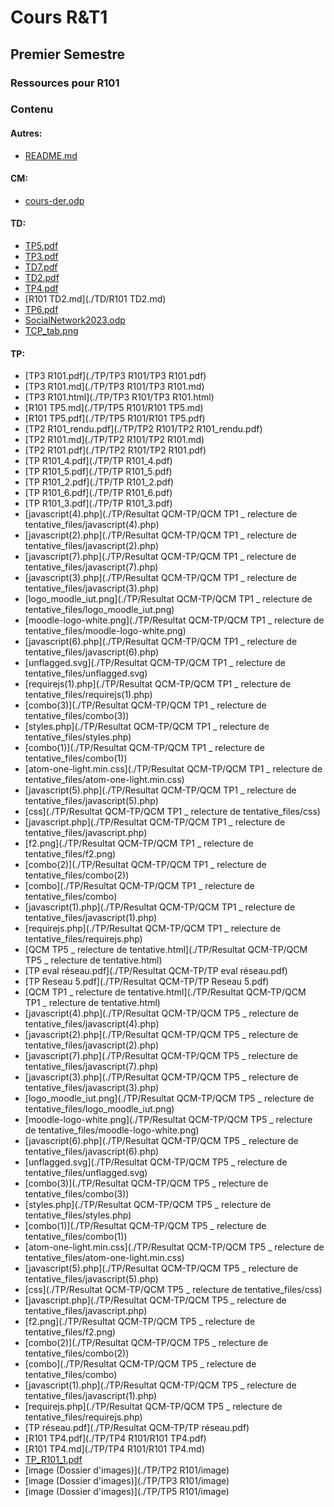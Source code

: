 # Cours R&T1
## Premier Semestre
### Ressources pour R101
### Contenu

#### Autres:
- [README.md](./README.md)

#### CM:
- [cours-der.odp](./CM/cours-der.odp)

#### TD:
- [TP5.pdf](./TD/TP5.pdf)
- [TP3.pdf](./TD/TP3.pdf)
- [TD7.pdf](./TD/TD7.pdf)
- [TD2.pdf](./TD/TD2.pdf)
- [TP4.pdf](./TD/TP4.pdf)
- [R101 TD2.md](./TD/R101 TD2.md)
- [TP6.pdf](./TD/TP6.pdf)
- [SocialNetwork2023.odp](./TD/SocialNetwork2023.odp)
- [TCP_tab.png](./TD/TCP_tab.png)

#### TP:
- [TP3 R101.pdf](./TP/TP3 R101/TP3 R101.pdf)
- [TP3 R101.md](./TP/TP3 R101/TP3 R101.md)
- [TP3 R101.html](./TP/TP3 R101/TP3 R101.html)
- [R101 TP5.md](./TP/TP5 R101/R101 TP5.md)
- [R101 TP5.pdf](./TP/TP5 R101/R101 TP5.pdf)
- [TP2 R101_rendu.pdf](./TP/TP2 R101/TP2 R101_rendu.pdf)
- [TP2 R101.md](./TP/TP2 R101/TP2 R101.md)
- [TP2 R101.pdf](./TP/TP2 R101/TP2 R101.pdf)
- [TP R101_4.pdf](./TP/TP R101_4.pdf)
- [TP R101_5.pdf](./TP/TP R101_5.pdf)
- [TP R101_2.pdf](./TP/TP R101_2.pdf)
- [TP R101_6.pdf](./TP/TP R101_6.pdf)
- [TP R101_3.pdf](./TP/TP R101_3.pdf)
- [javascript(4).php](./TP/Resultat QCM-TP/QCM TP1 _ relecture de tentative_files/javascript(4).php)
- [javascript(2).php](./TP/Resultat QCM-TP/QCM TP1 _ relecture de tentative_files/javascript(2).php)
- [javascript(7).php](./TP/Resultat QCM-TP/QCM TP1 _ relecture de tentative_files/javascript(7).php)
- [javascript(3).php](./TP/Resultat QCM-TP/QCM TP1 _ relecture de tentative_files/javascript(3).php)
- [logo_moodle_iut.png](./TP/Resultat QCM-TP/QCM TP1 _ relecture de tentative_files/logo_moodle_iut.png)
- [moodle-logo-white.png](./TP/Resultat QCM-TP/QCM TP1 _ relecture de tentative_files/moodle-logo-white.png)
- [javascript(6).php](./TP/Resultat QCM-TP/QCM TP1 _ relecture de tentative_files/javascript(6).php)
- [unflagged.svg](./TP/Resultat QCM-TP/QCM TP1 _ relecture de tentative_files/unflagged.svg)
- [requirejs(1).php](./TP/Resultat QCM-TP/QCM TP1 _ relecture de tentative_files/requirejs(1).php)
- [combo(3)](./TP/Resultat QCM-TP/QCM TP1 _ relecture de tentative_files/combo(3))
- [styles.php](./TP/Resultat QCM-TP/QCM TP1 _ relecture de tentative_files/styles.php)
- [combo(1)](./TP/Resultat QCM-TP/QCM TP1 _ relecture de tentative_files/combo(1))
- [atom-one-light.min.css](./TP/Resultat QCM-TP/QCM TP1 _ relecture de tentative_files/atom-one-light.min.css)
- [javascript(5).php](./TP/Resultat QCM-TP/QCM TP1 _ relecture de tentative_files/javascript(5).php)
- [css](./TP/Resultat QCM-TP/QCM TP1 _ relecture de tentative_files/css)
- [javascript.php](./TP/Resultat QCM-TP/QCM TP1 _ relecture de tentative_files/javascript.php)
- [f2.png](./TP/Resultat QCM-TP/QCM TP1 _ relecture de tentative_files/f2.png)
- [combo(2)](./TP/Resultat QCM-TP/QCM TP1 _ relecture de tentative_files/combo(2))
- [combo](./TP/Resultat QCM-TP/QCM TP1 _ relecture de tentative_files/combo)
- [javascript(1).php](./TP/Resultat QCM-TP/QCM TP1 _ relecture de tentative_files/javascript(1).php)
- [requirejs.php](./TP/Resultat QCM-TP/QCM TP1 _ relecture de tentative_files/requirejs.php)
- [QCM TP5 _ relecture de tentative.html](./TP/Resultat QCM-TP/QCM TP5 _ relecture de tentative.html)
- [TP eval réseau.pdf](./TP/Resultat QCM-TP/TP eval réseau.pdf)
- [TP Reseau 5.pdf](./TP/Resultat QCM-TP/TP Reseau 5.pdf)
- [QCM TP1 _ relecture de tentative.html](./TP/Resultat QCM-TP/QCM TP1 _ relecture de tentative.html)
- [javascript(4).php](./TP/Resultat QCM-TP/QCM TP5 _ relecture de tentative_files/javascript(4).php)
- [javascript(2).php](./TP/Resultat QCM-TP/QCM TP5 _ relecture de tentative_files/javascript(2).php)
- [javascript(7).php](./TP/Resultat QCM-TP/QCM TP5 _ relecture de tentative_files/javascript(7).php)
- [javascript(3).php](./TP/Resultat QCM-TP/QCM TP5 _ relecture de tentative_files/javascript(3).php)
- [logo_moodle_iut.png](./TP/Resultat QCM-TP/QCM TP5 _ relecture de tentative_files/logo_moodle_iut.png)
- [moodle-logo-white.png](./TP/Resultat QCM-TP/QCM TP5 _ relecture de tentative_files/moodle-logo-white.png)
- [javascript(6).php](./TP/Resultat QCM-TP/QCM TP5 _ relecture de tentative_files/javascript(6).php)
- [unflagged.svg](./TP/Resultat QCM-TP/QCM TP5 _ relecture de tentative_files/unflagged.svg)
- [combo(3)](./TP/Resultat QCM-TP/QCM TP5 _ relecture de tentative_files/combo(3))
- [styles.php](./TP/Resultat QCM-TP/QCM TP5 _ relecture de tentative_files/styles.php)
- [combo(1)](./TP/Resultat QCM-TP/QCM TP5 _ relecture de tentative_files/combo(1))
- [atom-one-light.min.css](./TP/Resultat QCM-TP/QCM TP5 _ relecture de tentative_files/atom-one-light.min.css)
- [javascript(5).php](./TP/Resultat QCM-TP/QCM TP5 _ relecture de tentative_files/javascript(5).php)
- [css](./TP/Resultat QCM-TP/QCM TP5 _ relecture de tentative_files/css)
- [javascript.php](./TP/Resultat QCM-TP/QCM TP5 _ relecture de tentative_files/javascript.php)
- [f2.png](./TP/Resultat QCM-TP/QCM TP5 _ relecture de tentative_files/f2.png)
- [combo(2)](./TP/Resultat QCM-TP/QCM TP5 _ relecture de tentative_files/combo(2))
- [combo](./TP/Resultat QCM-TP/QCM TP5 _ relecture de tentative_files/combo)
- [javascript(1).php](./TP/Resultat QCM-TP/QCM TP5 _ relecture de tentative_files/javascript(1).php)
- [requirejs.php](./TP/Resultat QCM-TP/QCM TP5 _ relecture de tentative_files/requirejs.php)
- [TP réseau.pdf](./TP/Resultat QCM-TP/TP réseau.pdf)
- [R101 TP4.pdf](./TP/TP4 R101/R101 TP4.pdf)
- [R101 TP4.md](./TP/TP4 R101/R101 TP4.md)
- [TP_R101_1.pdf](./TP/TP_R101_1.pdf)
- [image (Dossier d'images)](./TP/TP2 R101/image)
- [image (Dossier d'images)](./TP/TP3 R101/image)
- [image (Dossier d'images)](./TP/TP5 R101/image)


